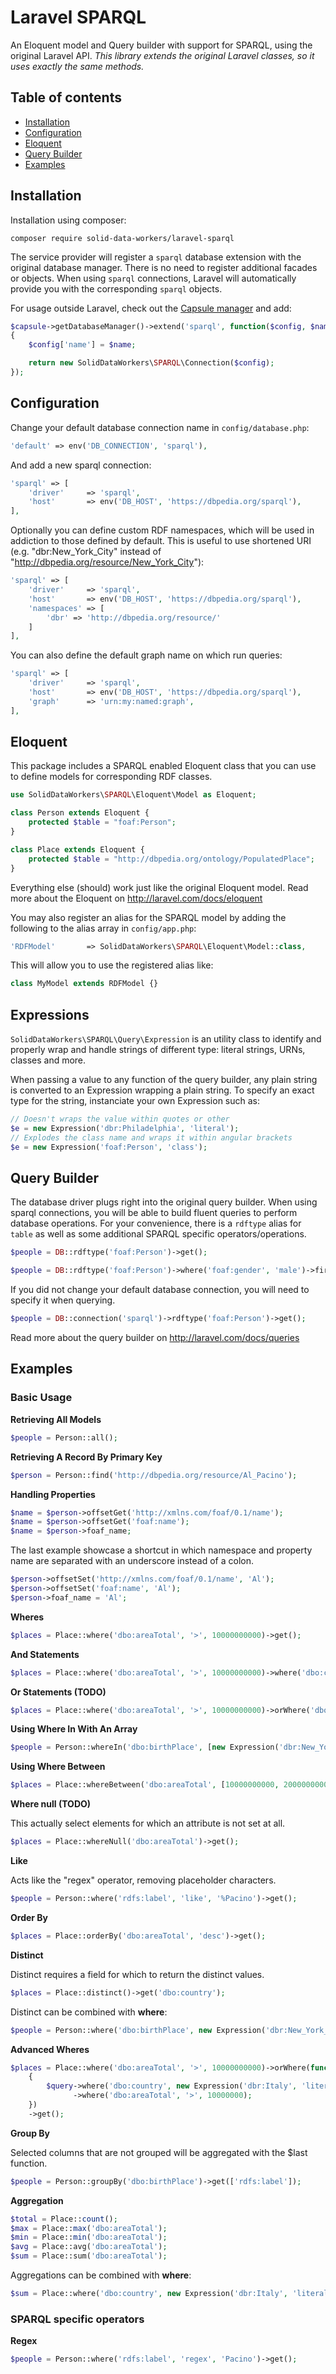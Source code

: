 Laravel SPARQL
==============

An Eloquent model and Query builder with support for SPARQL, using the original Laravel API. *This library extends the original Laravel classes, so it uses exactly the same methods.*

Table of contents
-----------------
* [Installation](#installation)
* [Configuration](#configuration)
* [Eloquent](#eloquent)
* [Query Builder](#query-builder)
* [Examples](#examples)

Installation
------------

Installation using composer:

```
composer require solid-data-workers/laravel-sparql
```

The service provider will register a `sparql` database extension with the original database manager. There is no need to register additional facades or objects. When using `sparql` connections, Laravel will automatically provide you with the corresponding `sparql` objects.

For usage outside Laravel, check out the [Capsule manager](https://github.com/illuminate/database/blob/master/README.md) and add:

```php
$capsule->getDatabaseManager()->extend('sparql', function($config, $name)
{
    $config['name'] = $name;

    return new SolidDataWorkers\SPARQL\Connection($config);
});
```

Configuration
-------------

Change your default database connection name in `config/database.php`:

```php
'default' => env('DB_CONNECTION', 'sparql'),
```

And add a new sparql connection:

```php
'sparql' => [
    'driver'     => 'sparql',
    'host'       => env('DB_HOST', 'https://dbpedia.org/sparql'),
],
```

Optionally you can define custom RDF namespaces, which will be used in addiction to those defined by default. This is useful to use shortened URI (e.g. "dbr:New_York_City" instead of "http://dbpedia.org/resource/New_York_City"):

```php
'sparql' => [
    'driver'     => 'sparql',
    'host'       => env('DB_HOST', 'https://dbpedia.org/sparql'),
    'namespaces' => [
        'dbr' => 'http://dbpedia.org/resource/'
    ]
],
```

You can also define the default graph name on which run queries:

```php
'sparql' => [
    'driver'     => 'sparql',
    'host'       => env('DB_HOST', 'https://dbpedia.org/sparql'),
    'graph'      => 'urn:my:named:graph',
],
```

Eloquent
--------

This package includes a SPARQL enabled Eloquent class that you can use to define models for corresponding RDF classes.

```php
use SolidDataWorkers\SPARQL\Eloquent\Model as Eloquent;

class Person extends Eloquent {
    protected $table = "foaf:Person";
}

class Place extends Eloquent {
    protected $table = "http://dbpedia.org/ontology/PopulatedPlace";
}
```

Everything else (should) work just like the original Eloquent model. Read more about the Eloquent on http://laravel.com/docs/eloquent

You may also register an alias for the SPARQL model by adding the following to the alias array in `config/app.php`:

```php
'RDFModel'       => SolidDataWorkers\SPARQL\Eloquent\Model::class,
```

This will allow you to use the registered alias like:

```php
class MyModel extends RDFModel {}
```

Expressions
-----------

`SolidDataWorkers\SPARQL\Query\Expression` is an utility class to identify and properly wrap and handle strings of different type: literal strings, URNs, classes and more.

When passing a value to any function of the query builder, any plain string is converted to an Expression wrapping a plain string. To specify an exact type for the string, instanciate your own Expression such as:

```php
// Doesn't wraps the value within quotes or other
$e = new Expression('dbr:Philadelphia', 'literal');
// Explodes the class name and wraps it within angular brackets
$e = new Expression('foaf:Person', 'class');
```

Query Builder
-------------

The database driver plugs right into the original query builder. When using sparql connections, you will be able to build fluent queries to perform database operations. For your convenience, there is a `rdftype` alias for `table` as well as some additional SPARQL specific operators/operations.

```php
$people = DB::rdftype('foaf:Person')->get();

$people = DB::rdftype('foaf:Person')->where('foaf:gender', 'male')->first();
```

If you did not change your default database connection, you will need to specify it when querying.

```php
$people = DB::connection('sparql')->rdftype('foaf:Person')->get();
```

Read more about the query builder on http://laravel.com/docs/queries

Examples
--------

### Basic Usage

**Retrieving All Models**

```php
$people = Person::all();
```

**Retrieving A Record By Primary Key**

```php
$person = Person::find('http://dbpedia.org/resource/Al_Pacino');
```

**Handling Properties**

```php
$name = $person->offsetGet('http://xmlns.com/foaf/0.1/name');
$name = $person->offsetGet('foaf:name');
$name = $person->foaf_name;
```

The last example showcase a shortcut in which namespace and property name are separated with an underscore instead of a colon.

```php
$person->offsetSet('http://xmlns.com/foaf/0.1/name', 'Al');
$person->offsetSet('foaf:name', 'Al');
$person->foaf_name = 'Al';
```

**Wheres**

```php
$places = Place::where('dbo:areaTotal', '>', 10000000000)->get();
```

**And Statements**

```php
$places = Place::where('dbo:areaTotal', '>', 10000000000)->where('dbo:country', new Expression('dbr:Italy', 'literal'))->get();
```

**Or Statements (TODO)**

```php
$places = Place::where('dbo:areaTotal', '>', 10000000000)->orWhere('dbo:country', new Expression('dbr:Italy', 'literal'))->get();
```

**Using Where In With An Array**

```php
$people = Person::whereIn('dbo:birthPlace', [new Expression('dbr:New_York_City', 'literal'), new Expression('dbr:Philadelphia', 'literal')])->get();
```

**Using Where Between**

```php
$places = Place::whereBetween('dbo:areaTotal', [10000000000, 20000000000])->get();
```

**Where null (TODO)**

This actually select elements for which an attribute is not set at all.

```php
$places = Place::whereNull('dbo:areaTotal')->get();
```

**Like**

Acts like the "regex" operator, removing placeholder characters.

```php
$people = Person::where('rdfs:label', 'like', '%Pacino')->get();
```

**Order By**

```php
$places = Place::orderBy('dbo:areaTotal', 'desc')->get();
```

**Distinct**

Distinct requires a field for which to return the distinct values.

```php
$places = Place::distinct()->get('dbo:country');
```

Distinct can be combined with **where**:

```php
$people = Person::where('dbo:birthPlace', new Expression('dbr:New_York_City', 'literal'))->distinct()->get('dbo:deathPlace');
```

**Advanced Wheres**

```php
$places = Place::where('dbo:areaTotal', '>', 10000000000)->orWhere(function($query)
    {
        $query->where('dbo:country', new Expression('dbr:Italy', 'literal'))
              ->where('dbo:areaTotal', '>', 10000000);
    })
    ->get();
```

**Group By**

Selected columns that are not grouped will be aggregated with the $last function.

```php
$people = Person::groupBy('dbo:birthPlace')->get(['rdfs:label']);
```

**Aggregation**

```php
$total = Place::count();
$max = Place::max('dbo:areaTotal');
$min = Place::min('dbo:areaTotal');
$avg = Place::avg('dbo:areaTotal');
$sum = Place::sum('dbo:areaTotal');
```

Aggregations can be combined with **where**:

```php
$sum = Place::where('dbo:country', new Expression('dbr:Italy', 'literal'))->sum('dbo:areaTotal');
```

### SPARQL specific operators

**Regex**

```php
$people = Person::where('rdfs:label', 'regex', 'Pacino')->get();
```
